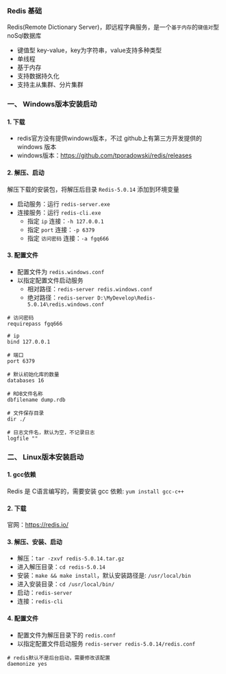 ### Redis 基础
Redis(Remote Dictionary Server)，即远程字典服务，是一个`基于内存`的`键值对`型noSql数据库
* 键值型 key-value，key为字符串，value支持多种类型
* 单线程
* 基于内存
* 支持数据持久化
* 支持主从集群、分片集群

### 一、 Windows版本安装启动
#### 1. 下载
* redis官方没有提供windows版本，不过 github上有第三方开发提供的 windows 版本
* windows版本：https://github.com/tporadowski/redis/releases

#### 2. 解压、启动
解压下载的安装包，将解压后目录 `Redis-5.0.14` 添加到环境变量
* 启动服务：运行 `redis-server.exe`
* 连接服务：运行 `redis-cli.exe`
    * 指定 `ip` 连接：`-h 127.0.0.1`
    * 指定 `port` 连接：`-p 6379`
    * 指定 `访问密码` 连接：`-a fgq666`


#### 3. 配置文件
* 配置文件为 `redis.windows.conf`
* 以指定配置文件启动服务
    * 相对路径：`redis-server redis.windows.conf`
    * 绝对路径：`redis-server D:\MyDevelop\Redis-5.0.14\redis.windows.conf`

``` 
# 访问密码
requirepass fgq666

# ip
bind 127.0.0.1 

# 端口
port 6379

# 默认初始化库的数量
databases 16

# RDB文件名称
dbfilename dump.rdb  

# 文件保存目录
dir ./ 

# 日志文件名，默认为空，不记录日志
logfile ""
```

### 二、 Linux版本安装启动
#### 1. gcc依赖
Redis 是 C语言编写的，需要安装 gcc 依赖: `yum install gcc-c++`

#### 2. 下载
官网：https://redis.io/

#### 3. 解压、安装、启动
* 解压：`tar -zxvf redis-5.0.14.tar.gz`
* 进入解压目录：`cd redis-5.0.14`
* 安装：`make && make install`，默认安装路径是: `/usr/local/bin`
* 进入安装目录：`cd /usr/local/bin/`
* 启动：`redis-server`
* 连接：`redis-cli`

#### 4. 配置文件
* 配置文件为解压目录下的 `redis.conf`
* 以指定配置文件启动服务 `redis-server redis-5.0.14/redis.conf`

```
# redis默认不是后台启动，需要修改该配置
daemonize yes
```